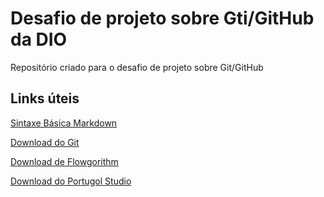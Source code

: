 # Desafio de projeto sobre Gti/GitHub da DIO
Repositório criado para o desafio de projeto sobre Git/GitHub

## Links úteis
[Sintaxe Básica Markdown](https://www.markdownguide.org/basic-syntax/)

[Download do Git](https://git-scm.com/downloads)

[Download de Flowgorithm](http://www.flowgorithm.org/download/index.html)

[Download do Portugol Studio](http://lite.acad.univali.br/portugol/)

